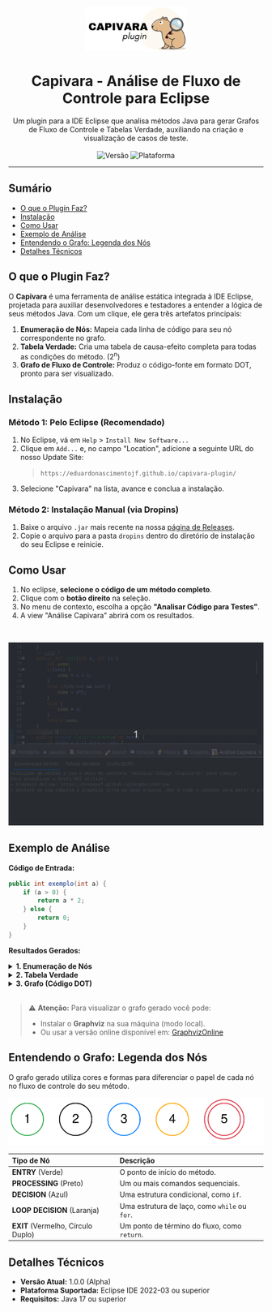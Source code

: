 <p align="center">
  <img src="./assets/banner.png" alt="Banner do Plugin Capivara" width="200"/>
</p>

<h1 align="center">
  Capivara - Análise de Fluxo de Controle para Eclipse
</h1>

<p align="center">
  Um plugin para a IDE Eclipse que analisa métodos Java para gerar Grafos de Fluxo de Controle e Tabelas Verdade, auxiliando na criação e visualização de casos de teste.
  <br />
  <br />
  <img alt="Versão" src="https://img.shields.io/badge/versão-1.0.0-blue">
  <img alt="Plataforma" src="https://img.shields.io/badge/plataforma-Eclipse-purple">
</p>

---

## Sumário


* [O que o Plugin Faz?](#o-que-o-plugin-faz)
* [Instalação](#instalação)
* [Como Usar](#como-usar)
* [Exemplo de Análise](#exemplo-de-análise)
* [Entendendo o Grafo: Legenda dos Nós](#entendendo-o-grafo-legenda-dos-nós)
* [Detalhes Técnicos](#detalhes-técnicos)


## O que o Plugin Faz? 

O **Capivara** é uma ferramenta de análise estática integrada à IDE Eclipse, projetada para auxiliar desenvolvedores e testadores a entender a lógica de seus métodos Java. Com um clique, ele gera três artefatos principais:

1.  **Enumeração de Nós:** Mapeia cada linha de código para seu nó correspondente no grafo.
2.  **Tabela Verdade:** Cria uma tabela de causa-efeito completa para todas as condições do método. (2<sup>n</sup>)
3.  **Grafo de Fluxo de Controle:** Produz o código-fonte em formato DOT, pronto para ser visualizado.

## Instalação

### Método 1: Pelo Eclipse (Recomendado)

1.  No Eclipse, vá em `Help` > `Install New Software...`
2.  Clique em `Add...` e, no campo "Location", adicione a seguinte URL do nosso Update Site:
    > `https://eduardonascimentojf.github.io/capivara-plugin/`
3.  Selecione "Capivara" na lista, avance e conclua a instalação.

### Método 2: Instalação Manual (via Dropins)

1.  Baixe o arquivo `.jar` mais recente na nossa [página de Releases](https://github.com/eduardonascimentojf/capivara-plugin/releases).
2.  Copie o arquivo para a pasta `dropins` dentro do diretório de instalação do seu Eclipse e reinicie.

## Como Usar

1.  No eclipse, **selecione o código de um método completo**.
2.  Clique com o **botão direito** na seleção.
3.  No menu de contexto, escolha a opção **"Analisar Código para Testes"**.
4.  A view "Análise Capivara" abrirá com os resultados.

</br>

![Demonstração de Uso do Plugin Capivara](./assets/demo.gif)



## Exemplo de Análise

**Código de Entrada:**

```java
public int exemplo(int a) {
    if (a > 0) {
        return a * 2;
    } else {
        return 0;
    }
}
```

**Resultados Gerados:**

<details>
<summary><strong>1. Enumeração de Nós</strong></summary>

```java
/*Linha 01*/ /*Nó 01*/ 		public int exemplo(int a) {
/*Linha 02*/ /*Nó 02*/ 		    if (a > 0) {
/*Linha 03*/ /*Nó 03*/ 		        return a * 2;
/*Linha 04*/ /*Nó 01*/ 		    } else {
/*Linha 05*/ /*Nó 04*/ 		        return 0;
/*Linha 06*/ /*Nó 01*/ 		    }
/*Linha 07*/ /*Nó 01*/ 		}

```

</details>

<details>
<summary><strong>2. Tabela Verdade</strong></summary>

```
Caso | a > 0                     | Resultado (Efeito)       
------------------------------------------------------------
1    | F                         | 0                        
2    | V                         | a * 2                    

```
</details>

<details>
<summary><strong>3. Grafo (Código DOT)</strong></summary>

```dot
digraph G {
  rankdir=TB;
  node [shape=circle, style=solid, width=0.5, fixedsize=true, fontname="Helvetica"];
  edge [fontname="Helvetica", fontsize=10];

  1 [label="1", shape=circle, color="#28a745", style=solid];
  2 [label="2", shape=circle, color="#007bff", style=solid];
  3 [label="3", shape=doublecircle, color="#dc3545", style=solid];
  4 [label="4", shape=doublecircle, color="#dc3545", style=solid];
  1 -> 2;
  2 -> 3;
  2 -> 4;
}

```

</details>

</br>

> ⚠️ **Atenção:**
> Para visualizar o grafo gerado você pode:
>
> * Instalar o **Graphviz** na sua máquina (modo local).
> * Ou usar a versão online disponível em: [GraphvizOnline](https://dreampuf.github.io/GraphvizOnline)


## Entendendo o Grafo: Legenda dos Nós

O grafo gerado utiliza cores e formas para diferenciar o papel de cada nó no fluxo de controle do seu método.

![Legenda dos Nós do Grafo](./assets/legenda.png)

| Tipo de Nó | Descrição |
| :--- | :--- |
| **ENTRY** (Verde) | O ponto de início do método. |
| **PROCESSING** (Preto) | Um ou mais comandos sequenciais. |
| **DECISION** (Azul) | Uma estrutura condicional, como `if`. |
| **LOOP DECISION** (Laranja)| Uma estrutura de laço, como `while` ou `for`. |
| **EXIT** (Vermelho, Círculo Duplo) | Um ponto de término do fluxo, como `return`. |



## Detalhes Técnicos

* **Versão Atual:** 1.0.0 (Alpha)
* **Plataforma Suportada:** Eclipse IDE 2022-03 ou superior
* **Requisitos:** Java 17 ou superior

